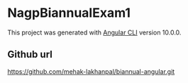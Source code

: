 # NagpBiannualExam1

This project was generated with [Angular CLI](https://github.com/angular/angular-cli) version 10.0.0.

## Github url

https://github.com/mehak-lakhanpal/biannual-angular.git
